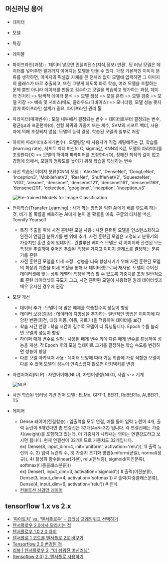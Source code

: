 ## 머신러닝 용어
  - 데이터
  - 모델
  - 특징
  - 레이블
  - 파이프라인(과정) : '데이터 넣으면 인텔리전스(지식,정보) 반환', 딥 러닝 모델은 데이터를 넣어주면 결과까지 이어지는 모델을 만들 수 있다. 가장 기본적인 이미지 분류를 생각하면, 이미지의 픽셀값 자체를 큰 전처리 없이 모델에 입력하면 그 이미지의 클래스가 바로 추출되고, 또한 그렇게 되도록 바로 학습, 여러 모델을 조합하는 문제 뿐만 아니라 데이터를 만들고 검수하고 모델을 학습하고 평가하는 과정, 데이터 전처리 => 탐색적 데이터 분석 => 모델 생성 => 모델 훈련 => 모델 검증 => 모델 저장 => 예측 및 서비스(배포, 클라우드/디바이스) => 모니터링, 모델 성능 못지않게 파이프라인 설계가 중요, 파이프라인 관리 툴
  - 파라미터(매개변수) : 모델 내부에서 결정되는 변수 = 데이터로부터 결정되는 변수, 평균(μ)과 표준편차(σ), 선형 회귀의 가중치 또는 계수, SVM의 서포트 벡터, 사용자에 의해 조정되지 않음, 모델의 능력 결정, 학습된 모델의 일부로 저장
  - 하이퍼 파라미터(초매개변수) : 모델링할 때 사용자가 직접 세팅해주는 값, 학습률(learning rate), 서포트 벡터 머신의 C, sigma값, KNN의 K값, 모델의 파라미터를 조정한다(X) => 모델의 하이퍼 파라미터를 조정한다(O), 정해진 최적의 값이 없고 경험에 의해서, 모델의 정확도를 높이기 위해 학습을 튜닝하는 변수
  - 사전 학습된 이미지 분류(CNN) 모델 : 'AlexNet', 'DenseNet', 'GoogLeNet', 'Inception3', 'MobileNetV2', 'ResNet', 'ShuffleNetV2', 'SqueezeNet', 'VGG', 'alexnet', 'densenet', 'densenet121', 'densenet161', 'densenet169', 'densenet201', 'detection', 'googlenet', 'inception', 'inception_v3' 
  
    ![Pre-trained Models for Image Classification](https://www.learnopencv.com/wp-content/uploads/2019/06/Model_Timeline.png)
  - 전이학습(Transfer Learning) : 사과 깎는 방법을 익힌 AI에게 배를 깎도록 하는 것, 비가 올 확률을 예측하는 AI에게 눈이 올 확률을 예측, 구글의 티처블 머신, Toonify Yourself
    - 특징 추출을 위해 사전 훈련된 모델 사용 : 사전 훈련된 모델을 인스턴스화하고 완전히 연결된 분류기를 맨 위에 추가. 사전 훈련된 모델은 고정되고 분류기의 가중치만 훈련 중에 업데이트. 컨벌루션 베이스 모델은 각 이미지와 관련된 모든 특징을 추출하며 주어진 추출된 특징을 가지고 이미지 클래스를 결정하는 분류기를 훈련
    - 사전 훈련된 모델을 미세 조정 : 성능을 더욱 향상시키기 위해 사전 훈련된 모델의 최상위 계층을 미세 조정을 통해 새 데이터셋으로써 재사용. 모델이 주어진 데이터셋에 맞는 상위 레벨의 특징을 학습 할 수 있도록 가중치를 조정 일반적으로 훈련 데이터셋의 규모가 크고, 사전 훈련된 모델이 사용했던 원래 데이터셋과 매우 유사한 경우에 권장
  - 모델 개선
    - 데이터 추가 : 모델이 더 많은 예제를 학습할수록 성능이 향상
    - 데이터 보강(증강) : 데이터에 다양성을 추가하는 일반적인 방법은 이미지에 다양한 변환(회전, 대칭 이동, 이동, 자르기)을 적용하여 데이터를 보강
    - 학습 시간 연장 : 학습 시간이 길수록 모델이 더 튜닝됩니다. Epoch 수를 늘리면 모델의 성능이 향상
    - 하이퍼 매개 변수로 실험 : 사용된 매개 변수 외에 다른 매개 변수를 튜닝하여 성능을 개선. 각 Epoch 후의 모델 업데이트 크기를 결정하는 학습 속도를 변경하면 성능이 향상
    - 다른 모델 아키텍처 사용 : 데이터 모양에 따라 기능 학습에 가장 적합한 모델이 다를 수 있어 모델의 성능이 만족스럽지 않으면 아키텍처를 변경
  - 자연어처리(NLP) : 자연어이해(NLU), 자연어생성(NLG), 사람 <-> 기계
  
    ![NLP](http://t1.kakaocdn.net/braincloud/homepage/article_image/244ee65c-6b3b-45cf-8b95-b684343a745c.png)
    
  - 사전 학습된 딥러닝 기반 언어 모델 : ELMo, GPT-1, BERT, RoBERTa, ALBERT, T5
  - 레이어
    -  Dense 레이어(전결합층) : 입출력을 모두 연결, 예를 들어 입력 뉴런이 4개, 출력 뉴런이 8개있다면 총 연결선은 32개(4x8=32) 입니다. 각 연결선에는 가중치(weight)를 포함하고 있는데, 이 가중치가 나타내는 의미는 연결강도라고 보시면 됩니다. 현재 연결선이 32개이므로 가중치도 32개입니다.  
      ex) Dense(8, input_dim=4, init='uniform', activation='relu')), 1) 출력 뉴런의 수, 2) 입력 뉴런의 수, 3) 가중치 초기화 방법(uniform(균일), normal(정규)), 4) 활성화 함수(linear(기본), relu(은닉층), sigmoid(이진분류), softmax(다중클래스분류)))  
      ex) Dense(1, input_dim=3, activation='sigmoid')) # 출력(이진분류), Dense(3, input_dim=4, activation='softmax')) # 출력(다중클래스분류), Dense(4, input_dim=6, activation='relu')) # 은닉  
    - [컨볼루션 신경망 레이어](https://tykimos.github.io/2017/01/27/CNN_Layer_Talk/) 

## tensorflow 1.x vs 2.x
- ['파이토치' vs. '텐서플로우'··· 딥러닝 프레임워크 선택하기](http://www.ciokorea.com/news/129667)
- [텐서플로우 2.0에서 달라지는 점](https://mc.ai/텐서플로우-2-0에서-달라지는-점/)
- [텐서플로우 1.0 2.0 차이](https://needjarvis.tistory.com/515)
- [텐서플로 1 코드를 텐서플로 2로 바꾸기](https://www.tensorflow.org/guide/migrate?hl=ko)
- [Tensorflow 2.0 변경된 점](https://provia.tistory.com/78)
- [리뷰 | 텐서플로우 2, "더 쉬워진 머신러닝"](http://www.itworld.co.kr/news/125595)
- [[tensoflow 2.0] 2. 텐서플로 사용하기](https://leejigun.github.io/tensorflow2_2)

